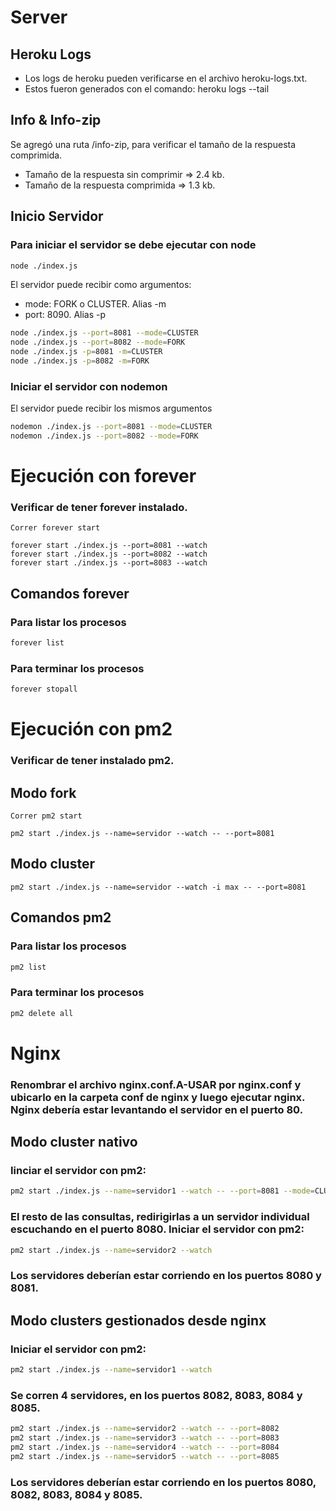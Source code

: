 # Server

## Heroku Logs

- Los logs de heroku pueden verificarse en el archivo heroku-logs.txt.
- Estos fueron generados con el comando: heroku logs --tail

## Info & Info-zip

Se agregó una ruta /info-zip, para verificar el tamaño de la respuesta comprimida.

- Tamaño de la respuesta sin comprimir => 2.4 kb.
- Tamaño de la respuesta comprimida => 1.3 kb.

## Inicio Servidor

### Para iniciar el servidor se debe ejecutar con node

```sh
node ./index.js
```

El servidor puede recibir como argumentos:

- mode: FORK o CLUSTER. Alias -m
- port: 8090. Alias -p

```sh
node ./index.js --port=8081 --mode=CLUSTER
node ./index.js --port=8082 --mode=FORK
node ./index.js -p=8081 -m=CLUSTER
node ./index.js -p=8082 -m=FORK
```

### Iniciar el servidor con nodemon

El servidor puede recibir los mismos argumentos

```sh
nodemon ./index.js --port=8081 --mode=CLUSTER
nodemon ./index.js --port=8082 --mode=FORK
```

# Ejecución con forever

### Verificar de tener forever instalado.

```
Correr forever start

forever start ./index.js --port=8081 --watch
forever start ./index.js --port=8082 --watch
forever start ./index.js --port=8083 --watch
```

## Comandos forever

### Para listar los procesos

```sh
forever list
```

### Para terminar los procesos

```sh
forever stopall
```

# Ejecución con pm2

### Verificar de tener instalado pm2.

## Modo fork

```
Correr pm2 start

pm2 start ./index.js --name=servidor --watch -- --port=8081
```

## Modo cluster

```
pm2 start ./index.js --name=servidor --watch -i max -- --port=8081
```

## Comandos pm2

### Para listar los procesos

```sh
pm2 list
```

### Para terminar los procesos

```sh
pm2 delete all
```

# Nginx

### Renombrar el archivo **nginx.conf.A-USAR** por **nginx.conf** y ubicarlo en la carpeta conf de nginx y luego ejecutar nginx. Nginx debería estar levantando el servidor en el puerto 80.

## Modo cluster nativo

### Iinciar el servidor con pm2:

```sh
pm2 start ./index.js --name=servidor1 --watch -- --port=8081 --mode=CLUSTER
```

### El resto de las consultas, redirigirlas a un servidor individual escuchando en el puerto 8080. Iniciar el servidor con pm2:

```sh
pm2 start ./index.js --name=servidor2 --watch
```

### Los servidores deberían estar corriendo en los puertos 8080 y 8081.

## Modo clusters gestionados desde nginx

### Iniciar el servidor con pm2:

```sh
pm2 start ./index.js --name=servidor1 --watch
```

### Se corren 4 servidores, en los puertos 8082, 8083, 8084 y 8085.

```sh
pm2 start ./index.js --name=servidor2 --watch -- --port=8082
pm2 start ./index.js --name=servidor3 --watch -- --port=8083
pm2 start ./index.js --name=servidor4 --watch -- --port=8084
pm2 start ./index.js --name=servidor5 --watch -- --port=8085
```

### Los servidores deberían estar corriendo en los puertos 8080, 8082, 8083, 8084 y 8085.
